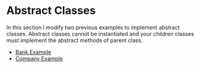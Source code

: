 # Abstract Classes

In this section I modify two previous examples to implement abstract classes.
Abstract classes cannot be instantiated and your children classes must implement the abstract methods of parent class.

* [Bank Example](https://github.com/RaphaelBatagini/java/tree/master/AbstractClasses/BankExample)
* [Company Example](https://github.com/RaphaelBatagini/java/tree/master/AbstractClasses/CompanyExample)

